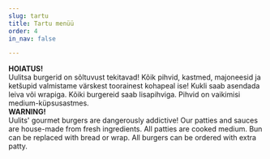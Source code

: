 ```yaml
---
slug: tartu
title: Tartu menüü
order: 4
in_nav: false

---
```

<div class="warning">
<strong>HOIATUS!</strong></br>
Uulitsa burgerid on sõltuvust tekitavad! Kõik pihvid, kastmed, majoneesid ja ketšupid valmistame värskest toorainest kohapeal ise! Kukli saab asendada leiva või wrapiga. Kõiki burgereid saab lisapihviga. Pihvid on vaikimisi medium-küpsusastmes. 
</div>

<div class="warning">  
<strong>WARNING!</strong></br>  
Uulits' gourmet burgers are dangerously addictive! Our patties and sauces are house-made from fresh ingredients. All patties are cooked medium. Bun can be replaced with bread or wrap. All burgers can be ordered with extra patty. </div>